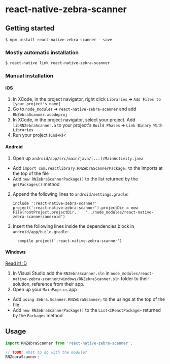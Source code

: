 
# react-native-zebra-scanner

## Getting started

`$ npm install react-native-zebra-scanner --save`

### Mostly automatic installation

`$ react-native link react-native-zebra-scanner`

### Manual installation


#### iOS

1. In XCode, in the project navigator, right click `Libraries` ➜ `Add Files to [your project's name]`
2. Go to `node_modules` ➜ `react-native-zebra-scanner` and add `RNZebraScanner.xcodeproj`
3. In XCode, in the project navigator, select your project. Add `libRNZebraScanner.a` to your project's `Build Phases` ➜ `Link Binary With Libraries`
4. Run your project (`Cmd+R`)<

#### Android

1. Open up `android/app/src/main/java/[...]/MainActivity.java`
  - Add `import com.reactlibrary.RNZebraScannerPackage;` to the imports at the top of the file
  - Add `new RNZebraScannerPackage()` to the list returned by the `getPackages()` method
2. Append the following lines to `android/settings.gradle`:
  	```
  	include ':react-native-zebra-scanner'
  	project(':react-native-zebra-scanner').projectDir = new File(rootProject.projectDir, 	'../node_modules/react-native-zebra-scanner/android')
  	```
3. Insert the following lines inside the dependencies block in `android/app/build.gradle`:
  	```
      compile project(':react-native-zebra-scanner')
  	```

#### Windows
[Read it! :D](https://github.com/ReactWindows/react-native)

1. In Visual Studio add the `RNZebraScanner.sln` in `node_modules/react-native-zebra-scanner/windows/RNZebraScanner.sln` folder to their solution, reference from their app.
2. Open up your `MainPage.cs` app
  - Add `using Zebra.Scanner.RNZebraScanner;` to the usings at the top of the file
  - Add `new RNZebraScannerPackage()` to the `List<IReactPackage>` returned by the `Packages` method


## Usage
```javascript
import RNZebraScanner from 'react-native-zebra-scanner';

// TODO: What to do with the module?
RNZebraScanner;
```
  